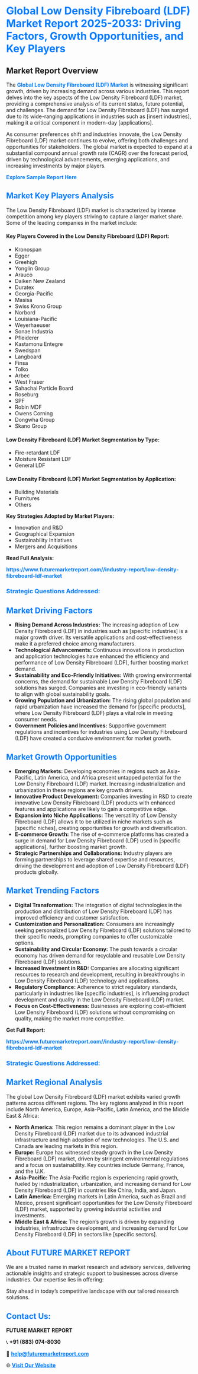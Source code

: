 <h1 style="color: #007BFF;">Global Low Density Fibreboard (LDF) Market Report 2025-2033: Driving Factors, Growth Opportunities, and Key Players</h1>

<section id="overview">
<h2>Market Report Overview</h2>
<p>The <a href="https://www.futuremarketreport.com//industry-report/low-density-fibreboard-ldf-market" style="color: #007BFF; text-decoration: none;"><strong>Global Low Density Fibreboard (LDF) Market</strong></a> is witnessing significant growth, driven by increasing demand across various industries. This report delves into the key aspects of the Low Density Fibreboard (LDF) market, providing a comprehensive analysis of its current status, future potential, and challenges. The demand for Low Density Fibreboard (LDF) has surged due to its wide-ranging applications in industries such as [insert industries], making it a critical component in modern-day [applications].</p>
<p>As consumer preferences shift and industries innovate, the Low Density Fibreboard (LDF) market continues to evolve, offering both challenges and opportunities for stakeholders. The global market is expected to expand at a substantial compound annual growth rate (CAGR) over the forecast period, driven by technological advancements, emerging applications, and increasing investments by major players.</p>
</section>

<section id="overview">
<p><a href="https://www.futuremarketreport.com//request-sample/reportId=59835" style="color: #007BFF; text-decoration: none;"><strong>Explore Sample Report Here</strong></a></p>
</section>

<section id="key-players">
<h2 style="color: #007BFF;">Market Key Players Analysis</h2>
<p>The Low Density Fibreboard (LDF) market is characterized by intense competition among key players striving to capture a larger market share. Some of the leading companies in the market include:</p>
<h4>Key Players Covered in the Low Density Fibreboard (LDF) Report:</h4>
<ul><li>Kronospan</li><li>Egger</li><li>Greehigh</li><li>Yonglin Group</li><li>Arauco</li><li>Daiken New Zealand</li><li>Duratex</li><li>Georgia-Pacific</li><li>Masisa</li><li>Swiss Krono Group</li><li>Norbord</li><li>Louisiana-Pacific</li><li>Weyerhaeuser</li><li>Sonae Industria</li><li>Pfleiderer</li><li>Kastamonu Entegre</li><li>Swedspan</li><li>Langboard</li><li>Finsa</li><li>Tolko</li><li>Arbec</li><li>West Fraser</li><li>Sahachai Particle Board</li><li>Roseburg</li><li>SPF</li><li>Robin MDF</li><li>Owens Corning</li><li>Dongwha Group</li><li>Skano Group</li></ul>
<h4>Low Density Fibreboard (LDF) Market Segmentation by Type:</h4>
<ul><li>Fire-retardant LDF</li><li>Moisture Resistant LDF</li><li>General LDF</li></ul>

<h4>Low Density Fibreboard (LDF) Market Segmentation by Application:</h4>
<ul><li>Building Materials</li><li>Furnitures</li><li>Others</li></ul>
<p><strong>Key Strategies Adopted by Market Players:</strong></p>
<ul>
<li>Innovation and R&D</li>
<li>Geographical Expansion</li>
<li>Sustainability Initiatives</li>
<li>Mergers and Acquisitions</li>
</ul>
</section>

<section>
<p><strong>Read Full Analysis: </strong></p><a href="https://www.futuremarketreport.com//industry-report/low-density-fibreboard-ldf-market" style="color: #007BFF; text-decoration: none;"><strong>https://www.futuremarketreport.com//industry-report/low-density-fibreboard-ldf-market</strong></a>
<h3 style="color: #007BFF;">Strategic Questions Addressed:</h3>
</section>

<section id="driving-factors">
<h2 style="color: #007BFF;">Market Driving Factors</h2>
<ul>
<li><strong>Rising Demand Across Industries:</strong> The increasing adoption of Low Density Fibreboard (LDF) in industries such as [specific industries] is a major growth driver. Its versatile applications and cost-effectiveness make it a preferred choice among manufacturers.</li>
<li><strong>Technological Advancements:</strong> Continuous innovations in production and application technologies have enhanced the efficiency and performance of Low Density Fibreboard (LDF), further boosting market demand.</li>
<li><strong>Sustainability and Eco-Friendly Initiatives:</strong> With growing environmental concerns, the demand for sustainable Low Density Fibreboard (LDF) solutions has surged. Companies are investing in eco-friendly variants to align with global sustainability goals.</li>
<li><strong>Growing Population and Urbanization:</strong> The rising global population and rapid urbanization have increased the demand for [specific products], where Low Density Fibreboard (LDF) plays a vital role in meeting consumer needs.</li>
<li><strong>Government Policies and Incentives:</strong> Supportive government regulations and incentives for industries using Low Density Fibreboard (LDF) have created a conducive environment for market growth.</li>
</ul>
</section>

<section id="growth-opportunities">
<h2 style="color: #007BFF;">Market Growth Opportunities</h2>
<ul>
<li><strong>Emerging Markets:</strong> Developing economies in regions such as Asia-Pacific, Latin America, and Africa present untapped potential for the Low Density Fibreboard (LDF) market. Increasing industrialization and urbanization in these regions are key growth drivers.</li>
<li><strong>Innovative Product Development:</strong> Companies investing in R&D to create innovative Low Density Fibreboard (LDF) products with enhanced features and applications are likely to gain a competitive edge.</li>
<li><strong>Expansion into Niche Applications:</strong> The versatility of Low Density Fibreboard (LDF) allows it to be utilized in niche markets such as [specific niches], creating opportunities for growth and diversification.</li>
<li><strong>E-commerce Growth:</strong> The rise of e-commerce platforms has created a surge in demand for Low Density Fibreboard (LDF) used in [specific applications], further boosting market growth.</li>
<li><strong>Strategic Partnerships and Collaborations:</strong> Industry players are forming partnerships to leverage shared expertise and resources, driving the development and adoption of Low Density Fibreboard (LDF) products globally.</li>
</ul>
</section>

<section id="trending-factors">
<h2 style="color: #007BFF;">Market Trending Factors</h2>
<ul>
<li><strong>Digital Transformation:</strong> The integration of digital technologies in the production and distribution of Low Density Fibreboard (LDF) has improved efficiency and customer satisfaction.</li>
<li><strong>Customization and Personalization:</strong> Consumers are increasingly seeking personalized Low Density Fibreboard (LDF) solutions tailored to their specific needs, prompting companies to offer customizable options.</li>
<li><strong>Sustainability and Circular Economy:</strong> The push towards a circular economy has driven demand for recyclable and reusable Low Density Fibreboard (LDF) solutions.</li>
<li><strong>Increased Investment in R&D:</strong> Companies are allocating significant resources to research and development, resulting in breakthroughs in Low Density Fibreboard (LDF) technology and applications.</li>
<li><strong>Regulatory Compliance:</strong> Adherence to strict regulatory standards, particularly in industries like [specific industries], is influencing product development and quality in the Low Density Fibreboard (LDF) market.</li>
<li><strong>Focus on Cost-Effectiveness:</strong> Businesses are exploring cost-efficient Low Density Fibreboard (LDF) solutions without compromising on quality, making the market more competitive.</li>
</ul>
</section>

<section>
<p><strong>Get Full Report: </strong></p><a href="https://www.futuremarketreport.com//industry-report/low-density-fibreboard-ldf-market" style="color: #007BFF; text-decoration: none;"><strong>https://www.futuremarketreport.com//industry-report/low-density-fibreboard-ldf-market</strong></a>
<h3 style="color: #007BFF;">Strategic Questions Addressed:</h3>
</section>


<section id="regional-analysis">
<h2 style="color: #007BFF;">Market Regional Analysis</h2>
<p>The global Low Density Fibreboard (LDF) market exhibits varied growth patterns across different regions. The key regions analyzed in this report include North America, Europe, Asia-Pacific, Latin America, and the Middle East & Africa:</p>
<ul>
<li><strong>North America:</strong> This region remains a dominant player in the Low Density Fibreboard (LDF) market due to its advanced industrial infrastructure and high adoption of new technologies. The U.S. and Canada are leading markets in this region.</li>
<li><strong>Europe:</strong> Europe has witnessed steady growth in the Low Density Fibreboard (LDF) market, driven by stringent environmental regulations and a focus on sustainability. Key countries include Germany, France, and the U.K.</li>
<li><strong>Asia-Pacific:</strong> The Asia-Pacific region is experiencing rapid growth, fueled by industrialization, urbanization, and increasing demand for Low Density Fibreboard (LDF) in countries like China, India, and Japan.</li>
<li><strong>Latin America:</strong> Emerging markets in Latin America, such as Brazil and Mexico, present significant opportunities for the Low Density Fibreboard (LDF) market, supported by growing industrial activities and investments.</li>
<li><strong>Middle East & Africa:</strong> The region’s growth is driven by expanding industries, infrastructure development, and increasing demand for Low Density Fibreboard (LDF) in sectors like [specific sectors].</li>
</ul>
</section>

<footer>
<h2 style="color: #007BFF;">About FUTURE MARKET REPORT</h2>
<p>We are a trusted name in market research and advisory services, delivering actionable insights and strategic support to businesses across diverse industries. Our expertise lies in offering:</p>

<p>Stay ahead in today’s competitive landscape with our tailored research solutions.</p>

<h2 style="color: #007BFF;">Contact Us:</h2>
<p><strong>FUTURE MARKET REPORT</strong></p>
<p>📞 <strong>+91 (883) 074-8030</strong></p>
<p>📧 <strong><a href="mailto:help@futuremarketreport.com" style="color: #007BFF;">help@futuremarketreport.com</a></strong></p>
<p>🌐 <strong><a href="https://www.futuremarketreport.com/" style="color: #007BFF;">Visit Our Website</a></strong></p>
</footer>